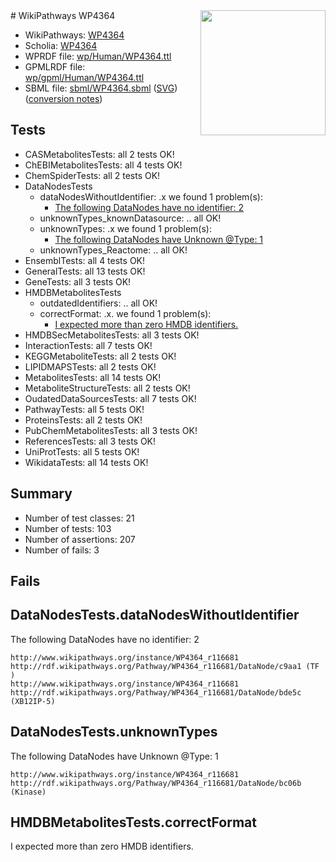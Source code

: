 <img style="float: right; width: 200px" src="../logo.png" />
# WikiPathways WP4364

* WikiPathways: [WP4364](https://identifiers.org/wikipathways:WP4364)
* Scholia: [WP4364](https://scholia.toolforge.org/wikipathways/WP4364)
* WPRDF file: [wp/Human/WP4364.ttl](../wp/Human/WP4364.ttl)
* GPMLRDF file: [wp/gpml/Human/WP4364.ttl](../wp/gpml/Human/WP4364.ttl)
* SBML file: [sbml/WP4364.sbml](../sbml/WP4364.sbml) ([SVG](../sbml/WP4364.svg)) ([conversion notes](../sbml/WP4364.txt))

## Tests
* CASMetabolitesTests: all 2 tests OK!
* ChEBIMetabolitesTests: all 4 tests OK!
* ChemSpiderTests: all 2 tests OK!
* DataNodesTests
    * dataNodesWithoutIdentifier: .x we found 1 problem(s):
        * [The following DataNodes have no identifier: 2](#d2d32fa1)
    * unknownTypes_knownDatasource: .. all OK!
    * unknownTypes: .x we found 1 problem(s):
        * [The following DataNodes have Unknown @Type: 1](#839973df)
    * unknownTypes_Reactome: .. all OK!
* EnsemblTests: all 4 tests OK!
* GeneralTests: all 13 tests OK!
* GeneTests: all 3 tests OK!
* HMDBMetabolitesTests
    * outdatedIdentifiers: .. all OK!
    * correctFormat: .x. we found 1 problem(s):
        * [I expected more than zero HMDB identifiers.](#ad154c1e)
* HMDBSecMetabolitesTests: all 3 tests OK!
* InteractionTests: all 7 tests OK!
* KEGGMetaboliteTests: all 2 tests OK!
* LIPIDMAPSTests: all 2 tests OK!
* MetabolitesTests: all 14 tests OK!
* MetaboliteStructureTests: all 2 tests OK!
* OudatedDataSourcesTests: all 7 tests OK!
* PathwayTests: all 5 tests OK!
* ProteinsTests: all 2 tests OK!
* PubChemMetabolitesTests: all 3 tests OK!
* ReferencesTests: all 3 tests OK!
* UniProtTests: all 5 tests OK!
* WikidataTests: all 14 tests OK!


## Summary

* Number of test classes: 21
* Number of tests: 103
* Number of assertions: 207
* Number of fails: 3

## Fails

<a name="d2d32fa1" />

## DataNodesTests.dataNodesWithoutIdentifier

The following DataNodes have no identifier: 2
```
http://www.wikipathways.org/instance/WP4364_r116681 http://rdf.wikipathways.org/Pathway/WP4364_r116681/DataNode/c9aa1 (TF
)
http://www.wikipathways.org/instance/WP4364_r116681 http://rdf.wikipathways.org/Pathway/WP4364_r116681/DataNode/bde5c (XB12IP-5)
```

<a name="839973df" />

## DataNodesTests.unknownTypes

The following DataNodes have Unknown @Type: 1
```
http://www.wikipathways.org/instance/WP4364_r116681 http://rdf.wikipathways.org/Pathway/WP4364_r116681/DataNode/bc06b (Kinase)
```

<a name="ad154c1e" />

## HMDBMetabolitesTests.correctFormat

I expected more than zero HMDB identifiers.
